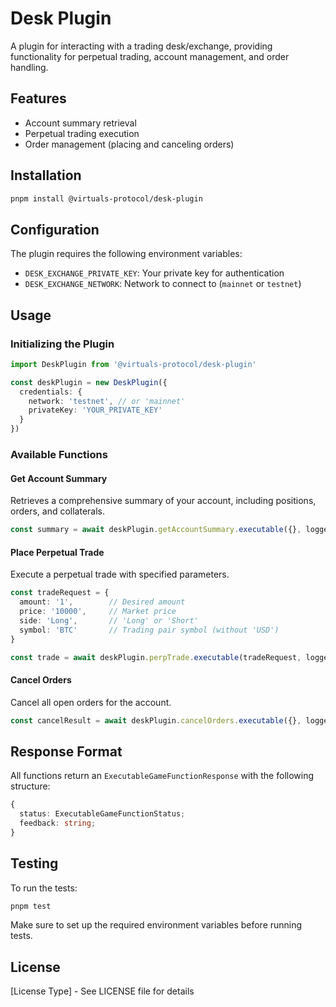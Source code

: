 # Desk Plugin

A plugin for interacting with a trading desk/exchange, providing functionality for perpetual trading, account management, and order handling.

## Features

- Account summary retrieval
- Perpetual trading execution
- Order management (placing and canceling orders)

## Installation

```bash
pnpm install @virtuals-protocol/desk-plugin
```

## Configuration

The plugin requires the following environment variables:

- `DESK_EXCHANGE_PRIVATE_KEY`: Your private key for authentication
- `DESK_EXCHANGE_NETWORK`: Network to connect to (`mainnet` or `testnet`)

## Usage

### Initializing the Plugin

```typescript
import DeskPlugin from '@virtuals-protocol/desk-plugin'

const deskPlugin = new DeskPlugin({
  credentials: {
    network: 'testnet', // or 'mainnet'
    privateKey: 'YOUR_PRIVATE_KEY'
  }
})
```

### Available Functions

#### Get Account Summary

Retrieves a comprehensive summary of your account, including positions, orders, and collaterals.

```typescript
const summary = await deskPlugin.getAccountSummary.executable({}, logger)
```

#### Place Perpetual Trade

Execute a perpetual trade with specified parameters.

```typescript
const tradeRequest = {
  amount: '1',        // Desired amount
  price: '10000',     // Market price
  side: 'Long',       // 'Long' or 'Short'
  symbol: 'BTC'       // Trading pair symbol (without 'USD')
}

const trade = await deskPlugin.perpTrade.executable(tradeRequest, logger)
```

#### Cancel Orders

Cancel all open orders for the account.

```typescript
const cancelResult = await deskPlugin.cancelOrders.executable({}, logger)
```

## Response Format

All functions return an `ExecutableGameFunctionResponse` with the following structure:

```typescript
{
  status: ExecutableGameFunctionStatus;
  feedback: string;
}
```

## Testing

To run the tests:

```bash
pnpm test
```

Make sure to set up the required environment variables before running tests.

## License

[License Type] - See LICENSE file for details